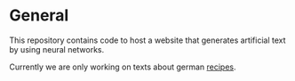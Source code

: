 # General

This repository contains code to host a website that generates artificial text by using
neural networks.

Currently we are only working on texts about german [recipes](food/README.md).
